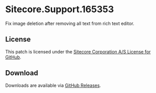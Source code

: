 # Sitecore.Support.165353
Fix image deletion after removing all text from rich text editor.

## License  
This patch is licensed under the [Sitecore Corporation A/S License for GitHub](https://github.com/sitecoresupport/Sitecore.Support.165353/blob/master/LICENSE).  

## Download  
Downloads are available via [GitHub Releases](https://github.com/sitecoresupport/Sitecore.Support.165353/releases).  
